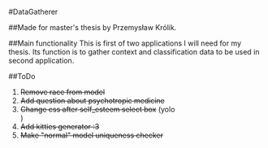 #DataGatherer

##Made for master's thesis by Przemysław Królik.

##Main functionality
This is first of two applications I will need for my thesis. Its function is to
gather context and classification data to be used in second application.

##ToDo
1. ~~Remove race from model~~
2. ~~Add question about psychotropic medicine~~
3. ~~Change css after self_esteem select box~~ (yolo <br />)
4. ~~Add kitties generator :3~~
5. ~~Make "normal" model uniqueness checker~~
